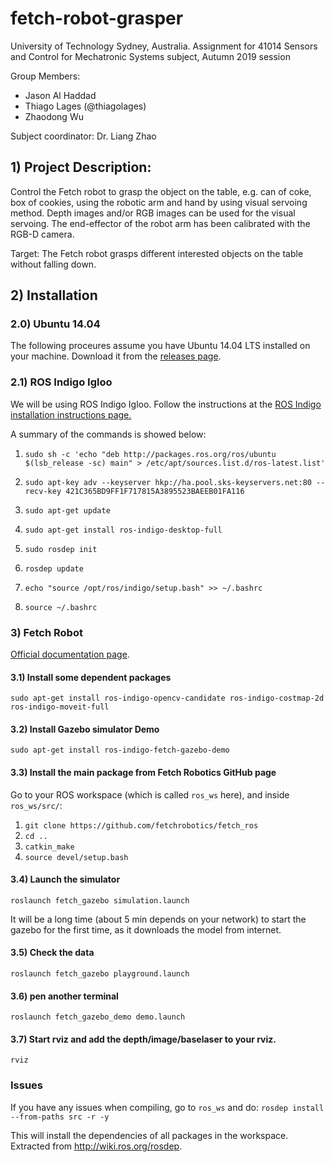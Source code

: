 # fetch-robot-grasper

University of Technology Sydney, Australia.
Assignment for 41014 Sensors and Control for Mechatronic Systems subject, Autumn 2019 session

Group Members:
 - Jason Al Haddad 
 - Thiago Lages  (@thiagolages)
 - Zhaodong Wu 
 
Subject coordinator: Dr. Liang Zhao

## 1) Project Description: ##
Control the Fetch robot to grasp the object on the table, e.g. can of coke, box of cookies, using the robotic arm and hand by
using visual servoing method. Depth images and/or RGB images can be used for the visual servoing. The end-effector of the robot arm has been calibrated with the RGB-D camera.

Target: The Fetch robot grasps different interested objects on the table without falling down.

## 2) Installation ##

### 2.0) Ubuntu 14.04

The following proceures assume you have Ubuntu 14.04 LTS installed on your machine. Download it from the [releases page](http://releases.ubuntu.com/).
 
### 2.1) ROS Indigo Igloo

We will be using ROS Indigo Igloo. Follow the instructions at the [ROS Indigo installation instructions page.](http://wiki.ros.org/indigo/Installation/Ubuntu)

A summary of the commands is showed below:

1) `sudo sh -c 'echo "deb http://packages.ros.org/ros/ubuntu $(lsb_release -sc) main" > /etc/apt/sources.list.d/ros-latest.list'`

2) `sudo apt-key adv --keyserver hkp://ha.pool.sks-keyservers.net:80 --recv-key 421C365BD9FF1F717815A3895523BAEEB01FA116`

3) `sudo apt-get update`

4) `sudo apt-get install ros-indigo-desktop-full`

5) `sudo rosdep init`

6) `rosdep update`

7) `echo "source /opt/ros/indigo/setup.bash" >> ~/.bashrc`

8) `source ~/.bashrc`

### 3) Fetch Robot

[Official documentation page](https://docs.fetchrobotics.com/).

#### 3.1) Install some dependent packages
`sudo apt-get install ros-indigo-opencv-candidate ros-indigo-costmap-2d ros-indigo-moveit-full`

#### 3.2) Install Gazebo simulator Demo
`sudo apt-get install ros-indigo-fetch-gazebo-demo`

#### 3.3) Install the main package from Fetch Robotics GitHub page

Go to your ROS workspace (which is called `ros_ws` here), and inside `ros_ws/src/`: 
1) `git clone https://github.com/fetchrobotics/fetch_ros`
2) `cd ..`
3) `catkin_make`
4) `source devel/setup.bash`

#### 3.4) Launch the simulator
`roslaunch fetch_gazebo simulation.launch`

It will be a long time (about 5 min depends on your network) to start the gazebo for the first time, as it downloads the model from internet.
#### 3.5) Check the data
`roslaunch fetch_gazebo playground.launch`
#### 3.6) pen another terminal
`roslaunch fetch_gazebo_demo demo.launch`
#### 3.7) Start rviz and add the depth/image/baselaser to your rviz.
`rviz`

### Issues

If you have any issues when compiling, go to `ros_ws` and do:
`rosdep install --from-paths src -r -y`

This will install the dependencies of all packages in the workspace. Extracted from http://wiki.ros.org/rosdep.

